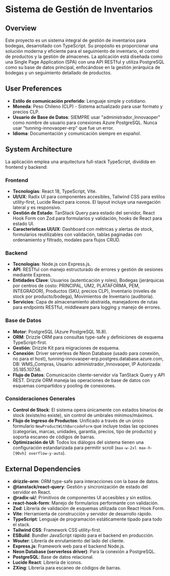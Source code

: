 # Sistema de Gestión de Inventarios

## Overview

Este proyecto es un sistema integral de gestión de inventarios para bodegas, desarrollado con TypeScript. Su propósito es proporcionar una solución moderna y eficiente para el seguimiento de inventario, el control de productos y la gestión de almacenes. La aplicación está diseñada como una Single Page Application (SPA) con una API RESTful y utiliza PostgreSQL como su base de datos principal, enfocándose en la gestión jerárquica de bodegas y un seguimiento detallado de productos.

## User Preferences

*   **Estilo de comunicación preferido**: Lenguaje simple y cotidiano.
*   **Moneda**: Peso Chileno (CLP) - Sistema actualizado para usar formato y precios CLP.
*   **Usuario de Base de Datos**: SIEMPRE usar "administrador_Innovaoper" como nombre de usuario para conexiones Azure PostgreSQL. Nunca usar "tunning-innovaoper-erp" que fue un error.
*   **Idioma**: Documentación y comunicación siempre en español.

## System Architecture

La aplicación emplea una arquitectura full-stack TypeScript, dividida en frontend y backend:

### Frontend
- **Tecnologías**: React 18, TypeScript, Vite.
- **UI/UX**: Radix UI para componentes accesibles, Tailwind CSS para estilos utility-first, Lucide React para iconos. El layout incluye una navegación lateral y es responsivo.
- **Gestión de Estado**: TanStack Query para estado del servidor, React Hook Form con Zod para formularios y validación, hooks de React para estado UI.
- **Características UI/UX**: Dashboard con métricas y alertas de stock, formularios reutilizables con validación, tablas paginadas con ordenamiento y filtrado, modales para flujos CRUD.

### Backend
- **Tecnologías**: Node.js con Express.js.
- **API**: RESTful con manejo estructurado de errores y gestión de sesiones mediante Express.
- **Entidades Clave**: Usuarios (autenticación y roles), Bodegas (jerárquicas por centros de costo: PRINCIPAL, UM2, PLATAFORMA, PEM, INTEGRADOR), Productos (SKU, precios CLP), Inventario (niveles de stock por producto/bodega), Movimientos de Inventario (auditoría).
- **Servicios**: Capa de almacenamiento abstraída, manejadores de rutas para endpoints RESTful, middleware para logging y manejo de errores.

### Base de Datos
- **Motor**: PostgreSQL (Azure PostgreSQL 16.8).
- **ORM**: Drizzle ORM para consultas type-safe y definiciones de esquema TypeScript-first.
- **Gestión**: Drizzle Kit para migraciones de esquema.
- **Conexión**: Driver serverless de Neon Database (usado para conexión, no para el host), tunning-innovaoper-erp.postgres.database.azure.com, DB: WMS_Compras, Usuario: administrador_Innovaoper, IP Autorizada: 35.185.107.58.
- **Flujo de Datos**: Comunicación cliente-servidor vía TanStack Query y API REST. Drizzle ORM maneja las operaciones de base de datos con esquemas compartidos y pooling de conexiones.

### Consideraciones Generales
- **Control de Stock**: El sistema opera únicamente con estados binarios de stock (existe/no existe), sin control de umbrales mínimos/máximos.
- **Flujo de Ingreso de Productos**: Unificado a través de un único formulario `NewProductWithBarcodeForm` que incluye todas las opciones (categorías, marcas, unidades, garantía, precios, tipo de producto) y soporta escaneo de códigos de barras.
- **Optimización de UI**: Todos los diálogos del sistema tienen una configuración estandarizada para permitir scroll (`max-w-2xl max-h-[90vh] overflow-y-auto`).

## External Dependencies

*   **drizzle-orm**: ORM type-safe para interacciones con la base de datos.
*   **@tanstack/react-query**: Gestión y sincronización de estado del servidor en React.
*   **@radix-ui/**: Primitivos de componentes UI accesibles y sin estilos.
*   **react-hook-form**: Manejo de formularios performante con validación.
*   **Zod**: Librería de validación de esquemas utilizada con React Hook Form.
*   **Vite**: Herramienta de construcción y servidor de desarrollo rápido.
*   **TypeScript**: Lenguaje de programación estáticamente tipado para todo el stack.
*   **Tailwind CSS**: Framework CSS utility-first.
*   **ESBuild**: Bundler JavaScript rápido para el backend en producción.
*   **Wouter**: Librería de enrutamiento del lado del cliente.
*   **Express.js**: Framework web para el backend Node.js.
*   **Neon Database (serverless driver)**: Para la conexión a PostgreSQL.
*   **PostgreSQL**: Base de datos relacional.
*   **Lucide React**: Librería de iconos.
*   **ZXing**: Librería para escaneo de códigos de barras.
```